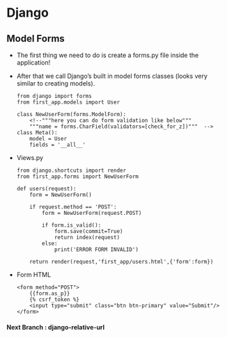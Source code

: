# Django
## Model Forms 
* The first thing we need to do is create a forms.py file inside the application! 
* After that we call Django’s built in model forms classes (looks very similar to creating models).
    ```
    from django import forms
    from first_app.models import User

    class NewUserForm(forms.ModelForm):
        <!--"""here you can do form validation like below"""
        """name = forms.CharField(validators=[check_for_z])"""	-->
	class Meta():
		model = User
		fields = '__all__'
    ```
* Views.py

    ```
    from django.shortcuts import render
    from first_app.forms import NewUserForm

    def users(request):
        form = NewUserForm()

        if request.method == 'POST':
            form = NewUserForm(request.POST)

            if form.is_valid():
                form.save(commit=True)
                return index(request)
            else:
                print('ERROR FORM INVALID')

        return render(request,'first_app/users.html',{'form':form})
    ```
* Form HTML

    ```
    <form method="POST">
        {{form.as_p}}
        {% csrf_token %}
        <input type="submit" class="btn btn-primary" value="Submit"/>
    </form>
    ```
#### Next Branch : django-relative-url

